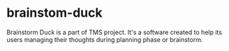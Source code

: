 # brainstom-duck
Brainstorm Duck is a part of TMS project. It's a software created to help its users managing their thoughts during planning phase or brainstorm.
